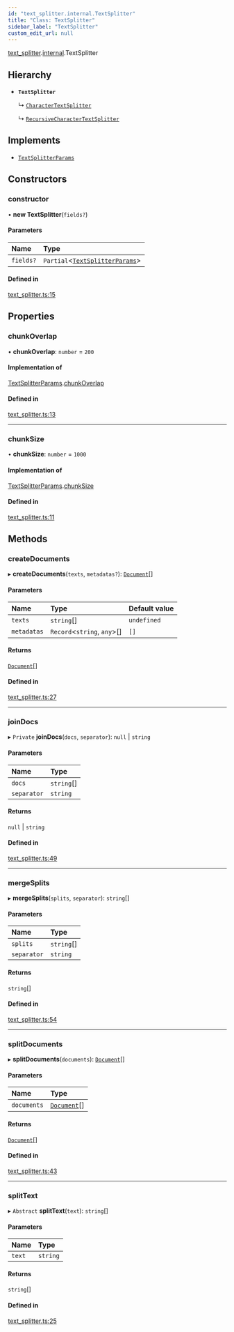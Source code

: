 ```yaml
---
id: "text_splitter.internal.TextSplitter"
title: "Class: TextSplitter"
sidebar_label: "TextSplitter"
custom_edit_url: null
---
```


[text_splitter](../modules/text_splitter.md).[internal](../modules/text_splitter.internal.md).TextSplitter

## Hierarchy

- **`TextSplitter`**

  ↳ [`CharacterTextSplitter`](text_splitter.CharacterTextSplitter.md)

  ↳ [`RecursiveCharacterTextSplitter`](text_splitter.RecursiveCharacterTextSplitter.md)

## Implements

- [`TextSplitterParams`](../interfaces/text_splitter.internal.TextSplitterParams.md)

## Constructors

### constructor

• **new TextSplitter**(`fields?`)

#### Parameters

| Name | Type |
| :------ | :------ |
| `fields?` | `Partial`<[`TextSplitterParams`](../interfaces/text_splitter.internal.TextSplitterParams.md)\> |

#### Defined in

[text_splitter.ts:15](https://github.com/hwchase17/langchainjs/blob/f0c297a/langchain/text_splitter.ts#L15)

## Properties

### chunkOverlap

• **chunkOverlap**: `number` = `200`

#### Implementation of

[TextSplitterParams](../interfaces/text_splitter.internal.TextSplitterParams.md).[chunkOverlap](../interfaces/text_splitter.internal.TextSplitterParams.md#chunkoverlap)

#### Defined in

[text_splitter.ts:13](https://github.com/hwchase17/langchainjs/blob/f0c297a/langchain/text_splitter.ts#L13)

___

### chunkSize

• **chunkSize**: `number` = `1000`

#### Implementation of

[TextSplitterParams](../interfaces/text_splitter.internal.TextSplitterParams.md).[chunkSize](../interfaces/text_splitter.internal.TextSplitterParams.md#chunksize)

#### Defined in

[text_splitter.ts:11](https://github.com/hwchase17/langchainjs/blob/f0c297a/langchain/text_splitter.ts#L11)

## Methods

### createDocuments

▸ **createDocuments**(`texts`, `metadatas?`): [`Document`](text_splitter.internal.Document.md)[]

#### Parameters

| Name | Type | Default value |
| :------ | :------ | :------ |
| `texts` | `string`[] | `undefined` |
| `metadatas` | `Record`<`string`, `any`\>[] | `[]` |

#### Returns

[`Document`](text_splitter.internal.Document.md)[]

#### Defined in

[text_splitter.ts:27](https://github.com/hwchase17/langchainjs/blob/f0c297a/langchain/text_splitter.ts#L27)

___

### joinDocs

▸ `Private` **joinDocs**(`docs`, `separator`): ``null`` \| `string`

#### Parameters

| Name | Type |
| :------ | :------ |
| `docs` | `string`[] |
| `separator` | `string` |

#### Returns

``null`` \| `string`

#### Defined in

[text_splitter.ts:49](https://github.com/hwchase17/langchainjs/blob/f0c297a/langchain/text_splitter.ts#L49)

___

### mergeSplits

▸ **mergeSplits**(`splits`, `separator`): `string`[]

#### Parameters

| Name | Type |
| :------ | :------ |
| `splits` | `string`[] |
| `separator` | `string` |

#### Returns

`string`[]

#### Defined in

[text_splitter.ts:54](https://github.com/hwchase17/langchainjs/blob/f0c297a/langchain/text_splitter.ts#L54)

___

### splitDocuments

▸ **splitDocuments**(`documents`): [`Document`](text_splitter.internal.Document.md)[]

#### Parameters

| Name | Type |
| :------ | :------ |
| `documents` | [`Document`](text_splitter.internal.Document.md)[] |

#### Returns

[`Document`](text_splitter.internal.Document.md)[]

#### Defined in

[text_splitter.ts:43](https://github.com/hwchase17/langchainjs/blob/f0c297a/langchain/text_splitter.ts#L43)

___

### splitText

▸ `Abstract` **splitText**(`text`): `string`[]

#### Parameters

| Name | Type |
| :------ | :------ |
| `text` | `string` |

#### Returns

`string`[]

#### Defined in

[text_splitter.ts:25](https://github.com/hwchase17/langchainjs/blob/f0c297a/langchain/text_splitter.ts#L25)
